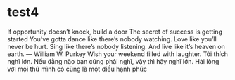 # test4
If opportunity doesn’t knock, build a door
The secret of success is getting started
You’ve gotta dance like there’s nobody watching. Love like you’ll never be hurt. Sing like there’s nobody listening. And live like it’s heaven on earth. ― William W. Purkey
Wish your weekend filled with laughter.
Tôi thích nghĩ lớn. Nếu đằng nào bạn cũng phải nghĩ, vậy thì hãy nghĩ lớn.
Hài lòng với mọi thứ mình có cũng là một điều hạnh phúc
